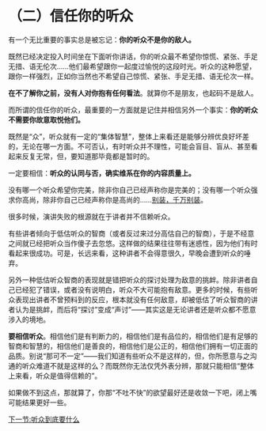 （二）信任你的听众 
==================

有一个无比重要的事实总是被忘记：**你的听众不是你的敌人。**

既然已经决定投入时间坐在下面听你讲话，你的听众最不希望你惊慌、紧张、手足无措、语无伦次……他们最希望跟你一起度过愉悦的这段时光。听众的这种愿望，跟你一样强烈，正如你当然也不希望自己惊慌、紧张、手足无措、语无伦次一样。

**在不了解你之前，没有人对你抱有任何看法**。就算你不是朋友，也起码不是敌人。

而所谓的信任你的听众，最重要的一方面就是记住并相信另外一个事实：**你的听众不需要你故意取悦他们。**

既然是“众”，听众就有一定的“集体智慧”，整体上来看还是能够分辨优良好坏差的，无论在哪一方面。不可否认，有时听众并不理性，可能会盲目、盲从、甚至看起来反复无常，但，要知道那毕竟都是暂时的。

一定要相信：**听众的认同与否，确实维系在你的内容质量上。**

没有哪一个听众希望你完美，除非你自己已经声称你是完美的；没有哪一个听众强求你高尚，除非你自己已经声称你是高尚的……[别装，千万别装](ch01.md)。

很多时候，演讲失败的根源就在于讲者并不信赖听众。

有些讲者倾向于低估听众的智商（或者反过来过分高估自己的智商），于是不经意之间就已经把听众当作傻子去忽悠。这样做的结果往往带有迷惑性，因为他们有时看起来很成功。可是，长远来看，这种讲者不会得意很久，早晚会遭到听众的唾弃。

另外一种低估听众智商的表现就是错把听众的探讨处理为敌意的挑衅。除非讲者自己已经犯了错误，或者没有说明白，听众不大可能抱有敌意。更多的时候，有些听众表现出讲者不曾预料到的反应，根本就没有任何敌意，却被低估了听众智商的讲者认为是挑衅，而后将“探讨”变成“声讨”——其实这是无论讲者还是听众都不愿意涉入的境地。

**要相信听众**。相信他们是有判断力的，相信他们是有品位的，相信他们是有足够的智商和智慧的，相信他们是善良的，相信他们是公正的，相信他们拥有一切正面的品质。别说“那可不一定”——我们知道有些听众不是这样的，但，你所愿意与之沟通的听众难道不就是这样的么？而既然你无法仅凭外表分辨，那就只能相信“整体上来看，听众是值得信赖的”。

如果做不到这点，那就算了，你那“不吐不快”的欲望最好还是收敛一下吧，闭上嘴可能结果更好一些。

[下一节:听众到底要什么](ch03.md)